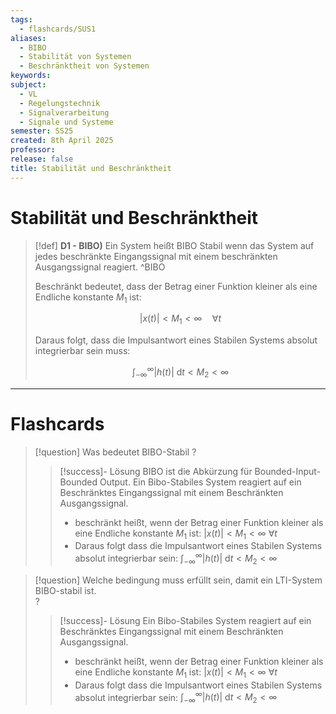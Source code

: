```yaml
---
tags:
  - flashcards/SUS1
aliases:
  - BIBO
  - Stabilität von Systemen
  - Beschränktheit von Systemen
keywords: 
subject:
  - VL
  - Regelungstechnik
  - Signalverarbeitung
  - Signale und Systeme
semester: SS25
created: 8th April 2025
professor: 
release: false
title: Stabilität und Beschränktheit
---
```


# Stabilität und Beschränktheit

> [!def] **D1 - BIBO)** Ein System heißt BIBO Stabil wenn das System auf jedes beschränkte Eingangssignal mit einem beschränkten Ausgangssignal reagiert. ^BIBO
> 
> Beschränkt bedeutet, dass der Betrag einer Funktion kleiner als eine Endliche konstante $M_{1}$ ist: 
> 
> $$\lvert x(t) \rvert<M_{1}<\infty\quad\forall t$$
> 
> Daraus folgt, dass die Impulsantwort eines Stabilen Systems absolut integrierbar sein muss:
> 
> $$\int_{-\infty}^{\infty} \lvert h(t) \rvert \mathrm{~d}t < M_{2} <\infty$$


---

# Flashcards


> [!question] Was bedeutet BIBO-Stabil 
?
> > [!success]- Lösung
> > BIBO ist die Abkürzung für Bounded-Input-Bounded Output. Ein Bibo-Stabiles System reagiert auf ein Beschränktes Eingangssignal mit einem Beschränkten Ausgangssignal. 
> > - beschränkt heißt, wenn der Betrag einer Funktion kleiner als eine Endliche konstante $M_{1}$ ist: $\lvert x(t) \rvert<M_{1}<\infty$ $\forall t$
> > - Daraus folgt dass die Impulsantwort eines Stabilen Systems absolut integrierbar sein: $\int_{-\infty}^{\infty} \lvert h(t) \rvert \mathrm{~d}t < M_{2} <\infty$

> [!question] Welche bedingung muss erfüllt sein, damit ein LTI-System BIBO-stabil ist.  
?
> > [!success]- Lösung
> > Ein Bibo-Stabiles System reagiert auf ein Beschränktes Eingangssignal mit einem Beschränkten Ausgangssignal. 
> > - beschränkt heißt, wenn der Betrag einer Funktion kleiner als eine Endliche konstante $M_{1}$ ist: $\lvert x(t) \rvert<M_{1}<\infty$ $\forall t$
> > - Daraus folgt dass die Impulsantwort eines Stabilen Systems absolut integrierbar sein: $\int_{-\infty}^{\infty} \lvert h(t) \rvert \mathrm{~d}t < M_{2} <\infty$
